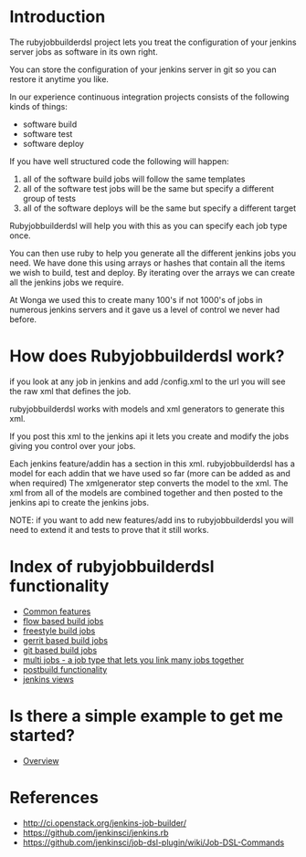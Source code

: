 # Introduction

The rubyjobbuilderdsl project lets you treat the configuration of your jenkins server jobs as software in its own right.

You can store the configuration of your jenkins server in git so you can restore it anytime you like.

In our experience continuous integration projects consists of the following kinds of things:

* software build
* software test
* software deploy

If you have well structured code the following will happen:

1. all of the software build jobs will follow the same templates
2. all of the software test jobs will be the same but specify a different group of tests
3. all of the software deploys will be the same but specify a different target

Rubyjobbuilderdsl will help you with this as you can specify each job type once.

You can then use ruby to help you generate all the different jenkins jobs you need.
We have done this using arrays or hashes that contain all the items we wish to build, test and deploy.
By iterating over the arrays we can create all the jenkins jobs we require.

At Wonga we used this to create many 100's if not 1000's of jobs in numerous jenkins servers and it gave us a level of control we never had before.

# How does Rubyjobbuilderdsl work?

if you look at any job in jenkins and add /config.xml to the url you will see the raw xml that defines the job.

rubyjobbuilderdsl works with models and xml generators to generate this xml.

If you post this xml to the jenkins api it lets you create and modify the jobs giving you control over your jobs.

Each jenkins feature/addin has a section in this xml.
rubyjobbuilderdsl has a model for each addin that we have used so far (more can be added as and when required)
The xmlgenerator step converts the model to the xml.
The xml from all of the models are combined together and then posted to the jenkins api to create the jenkins jobs.

NOTE: if you want to add new features/add ins to rubyjobbuilderdsl you will need to extend it and tests to prove that it still works.

# Index of rubyjobbuilderdsl functionality

* [Common features](docs/common.md)
* [flow based build jobs](docs/flow.md)
* [freestyle build jobs](docs/freestyle.md)
* [gerrit based build jobs](docs/gerrit.md)
* [git based build jobs](docs/git.md)
* [multi jobs - a job type that lets you link many jobs together](docs/multi.md)
* [postbuild functionality](docs/postbuild.md)
* [jenkins views](docs/view.md)

# Is there a simple example to get me started?

* [Overview](docs/overview.md)

# References

* http://ci.openstack.org/jenkins-job-builder/
* https://github.com/jenkinsci/jenkins.rb
* https://github.com/jenkinsci/job-dsl-plugin/wiki/Job-DSL-Commands
